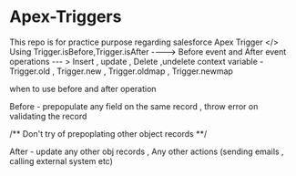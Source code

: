 # Apex-Triggers
This repo is for practice purpose regarding salesforce Apex Trigger </>
Using Trigger.isBefore,Trigger.isAfter ----> Before event and After event
operations --- > Insert , update , Delete ,undelete
context variable - Trigger.old , Trigger.new , Trigger.oldmap , Trigger.newmap

when to use before and after operation

Before - prepopulate any field on the same record , throw error on validating the record

/** Don't try of prepoplating other object records **/

After - update any other obj records , Any other actions (sending emails , calling external system etc)

